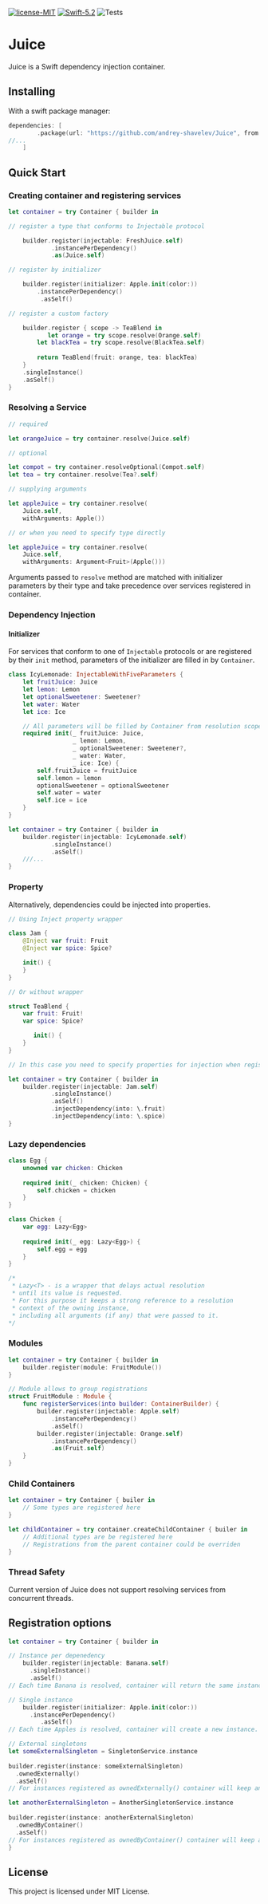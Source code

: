 [![license-MIT](https://img.shields.io/badge/license-MIT-green)](https://opensource.org/licenses/MIT)
[![Swift-5.2](https://img.shields.io/badge/Swift-5.2-orange)](https://swift.org)
![Tests](https://github.com/andrey-shavelev/Juice/actions/workflows/tests.yml/badge.svg)


# Juice
Juice is a Swift dependency injection container. 

## Installing

With a swift package manager:

```swift
dependencies: [
        .package(url: "https://github.com/andrey-shavelev/Juice", from: "0.1.0")
//...
    ]
```

## Quick Start
###  Creating container and registering services

```swift
let container = try Container { builder in

// register a type that conforms to Injectable protocol

    builder.register(injectable: FreshJuice.self)
            .instancePerDependency()
            .as(Juice.self)

// register by initializer

    builder.register(initializer: Apple.init(color:))
        .instancePerDependency()
         .asSelf()

// register a custom factory

    builder.register { scope -> TeaBlend in
           let orange = try scope.resolve(Orange.self)
        let blackTea = try scope.resolve(BlackTea.self)
    
        return TeaBlend(fruit: orange, tea: blackTea)
    }
    .singleInstance()
    .asSelf()
}
```

### Resolving a Service

```swift
// required

let orangeJuice = try container.resolve(Juice.self)

// optional

let compot = try container.resolveOptional(Compot.self)
let tea = try container.resolve(Tea?.self)

// supplying arguments

let appleJuice = try container.resolve(
    Juice.self, 
    withArguments: Apple())

// or when you need to specify type directly

let appleJuice = try container.resolve(
    Juice.self, 
    withArguments: Argument<Fruit>(Apple()))

```

Arguments passed to `resolve` method are matched with initializer parameters by their type and take precedence over services registered in container.

### Dependency Injection

#### Initializer
For services that conform to one of `Injectable` protocols or are registered by their `init` method, parameters of the initializer are filled in by `Container`.

```swift
class IcyLemonade: InjectableWithFiveParameters {
    let fruitJuice: Juice
    let lemon: Lemon
    let optionalSweetener: Sweetener?
    let water: Water
    let ice: Ice

    // All parameters will be filled by Container from resolution scope.
    required init(_ fruitJuice: Juice,
                  _ lemon: Lemon,
                  _ optionalSweetener: Sweetener?,
                  _ water: Water,
                  _ ice: Ice) {
        self.fruitJuice = fruitJuice
        self.lemon = lemon
        optionalSweetener = optionalSweetener
        self.water = water
        self.ice = ice
    }
}

let container = try Container { builder in
    builder.register(injectable: IcyLemonade.self)
            .singleInstance()
            .asSelf()
    ///...
}

```

### Property
Alternatively, dependencies could be injected into properties.

```swift
// Using Inject property wrapper

class Jam {
    @Inject var fruit: Fruit
    @Inject var spice: Spice?

    init() {
    }
}

// Or without wrapper

struct TeaBlend {
    var fruit: Fruit!
    var spice: Spice?

       init() {
    }
}

// In this case you need to specify properties for injection when registering a service

let container = try Container { builder in
    builder.register(injectable: Jam.self)
            .singleInstance()
            .asSelf()
            .injectDependency(into: \.fruit)
            .injectDependency(into: \.spice)
}
```

### Lazy dependencies

```swift
class Egg {
    unowned var chicken: Chicken
    
    required init(_ chicken: Chicken) {
        self.chicken = chicken
    }
}

class Chicken {
    var egg: Lazy<Egg>
    
    required init(_ egg: Lazy<Egg>) {
        self.egg = egg
    }
}

/* 
 * Lazy<T> - is a wrapper that delays actual resolution 
 * until its value is requested. 
 * For this purpose it keeps a strong reference to a resolution 
 * context of the owning instance, 
 * including all arguments (if any) that were passed to it.
*/
```

### Modules

```swift
let container = try Container { builder in
    builder.register(module: FruitModule())
}

// Module allows to group registrations
struct FruitModule : Module {
    func registerServices(into builder: ContainerBuilder) {
        builder.register(injectable: Apple.self)
            .instancePerDependency()
            .asSelf()
        builder.register(injectable: Orange.self)
            .instancePerDependency()
            .as(Fruit.self)
    }
}
```

### Child Containers

```swift
let container = try Container { builer in
    // Some types are registered here
}

let childContainer = try container.createChildContainer { builer in
    // Additional types are be registered here
    // Registrations from the parent container could be overriden  
}
```

### Thread Safety

Current version of Juice does not support resolving services from concurrent threads. 

## Registration options

```swift
let container = try Container { builder in

// Instance per depenedency
    builder.register(injectable: Banana.self)
      .singleInstance()
      .asSelf()
// Each time Banana is resolved, container will return the same instance. Container will keep strong reference to it.

// Single instance
    builder.register(initializer: Apple.init(color:))
      .instancePerDependency()
         .asSelf()
// Each time Apples is resolved, container will create a new instance. Container will not keep reference to any of it.

// External singletons
let someExternalSingleton = SingletonService.instance
        
builder.register(instance: someExternalSingleton)
  .ownedExternally()
  .asSelf()
// For instances registered as ownedExternally() container will keep an unowned reference.

let anotherExternalSingleton = AnotherSingletonService.instance
        
builder.register(instance: anotherExternalSingleton)
  .ownedByContainer()
  .asSelf()
// For instances registered as ownedByContainer() container will keep a strong reference.
}

```

## License

This project is licensed under MIT License.
